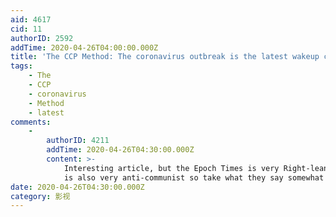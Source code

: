 ```yaml
---
aid: 4617
cid: 11
authorID: 2592
addTime: 2020-04-26T04:00:00.000Z
title: 'The CCP Method: The coronavirus outbreak is the latest wakeup call'
tags:
    - The
    - CCP
    - coronavirus
    - Method
    - latest
comments:
    -
        authorID: 4211
        addTime: 2020-04-26T04:30:00.000Z
        content: >-
            Interesting article, but the Epoch Times is very Right-leaning and
            is also very anti-communist so take what they say somewhat lightly
date: 2020-04-26T04:30:00.000Z
category: 影视
---
```



